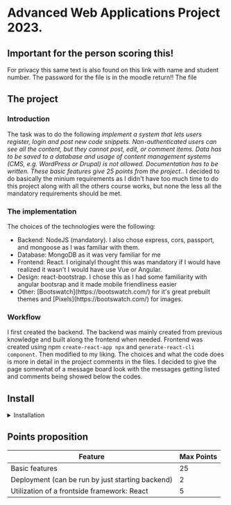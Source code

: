 # Advanced Web Applications Project 2023.

## Important for the person scoring this!
For privacy this same text is also found on this link with name and student number.
The password for the file is in the moodle return!!
The file

## The project

### Introduction
The task was to do the following _implement a system that lets users register, login and post new code snippets. Non-authenticated users can see all the content, but they cannot post, edit, or comment items. Data has to be saved to a database and usage of content management systems (CMS, e.g. WordPress or Drupal) is not allowed. Documentation has to be written. These basic features give 25 points from the project._.
I decided to do basically the minium requirements as I didn't have too much time to do this project along with all the others course works, but none the less all the mandatory requirements should be met. 
### The implementation
The choices of the technologies were the following:
<ul>
  <li>Backend: NodeJS (mandatory). I also chose express, cors, passport, and mongoose as I was familiar with them.</li>
  <li>Database: MongoDB as it was very familiar for me</li>
  <li>Frontend: React. I originalyl thought this was mandatory if I would have realized it wasn't I would have use Vue or Angular.</li>
  <li>Design: react-bootstrap. I chose this as I had some familiarity with angular bootsrap and it made mobile friendliness easier</li>
  <li>Other: [Bootswatch](https://bootswatch.com/) for it's great prebuilt themes and [Pixels](https://bootswatch.com/) for images.</li>
</ul>

### Workflow
I first created the backend. The backend was mainly created from previous knowledge and built along the frontend when needed. Frontend was created using npm `create-react-app npx` and `generate-react-cli component`. Then modified to my liking. The choices and what the code does is more in detail in the project comments in the files.
I decided to give the page somewhat of a message board look with the messages getting listed and comments being showed below the codes.

## Install
<details>
  <summary>Installation</summary>
  <br/>
  Make sure you have all the required software installed.
  <ul>
    <li>NodeJS 16 or newer</li>
    <li>MongoDB 5.0 or newer</li>
  </ul>

  1. Clone the git repo to your local machine
    `git clone`
  
  *(or use cli)*
  2. Navigate to the project root and run `npm install`
  
  to get the required backend libraries.
  <details>
    <summary>2.5</summary>
    If you want to run the frontend seperately or run it in dev mode navigate to _adv_web_app_project_ (the frontend directory) and run 
    
    `npm install`
    
    For debugging also run npm start in this directory
    `npm start`
    
  </details>
  
  3. Start mongoDB server if not running already. 


  4. Start the server
  ```
  node app
  ```
  
  App is now running on port localhost:5000 (can be changed in app.js if needed).
</details>

## Points proposition
| Feature                                          | Max Points |
|--------------------------------------------------|------------|
| Basic features                                   | 25         |
| Deployment (can be run by just starting backend) | 2          |
| Utilization of a frontside framework: React                                                | 5          |
